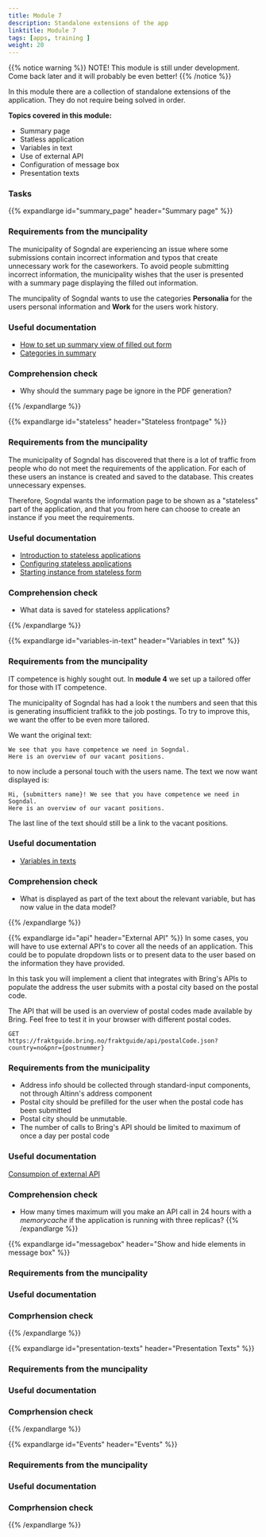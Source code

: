 ```yaml
---
title: Module 7
description: Standalone extensions of the app
linktitle: Module 7
tags: [apps, training ]
weight: 20
---
```


{{% notice warning %}}
NOTE! This module is still under development. Come back later and it will probably be even better!
{{% /notice %}}

In this module there are a collection of standalone extensions of the application. They do not require being solved in order.


**Topics covered in this module:**
- Summary page
- Statless application
- Variables in text
- Use of external API
- Configuration of message box
- Presentation texts

### Tasks

{{% expandlarge id="summary_page" header="Summary page" %}}
### Requirements from the muncipality
The municipality of Sogndal are experiencing an issue where some submissions contain incorrect information and typos that create unnecessary work for the caseworkers.
To avoid people submitting incorrect information, the municipality wishes that the user is presented with a summary page displaying the filled out information.

The muncipality of Sogndal wants to use the categories **Personalia** for the users personal information and **Work** for the users work history.

### Useful documentation
- [How to set up summary view of filled out form](/app/development/ux/pages/summary/)
- [Categories in summary](/app/development/ux/pages/summary/#categories)

### Comprehension check
- Why should the summary page be ignore in the PDF generation?

{{% /expandlarge %}}


{{% expandlarge id="stateless" header="Stateless frontpage" %}}
### Requirements from the muncipality
The municipality of Sogndal has discovered that there is a lot of traffic from people who do not meet the requirements of the application.
For each of these users an instance is created and saved to the database. This creates unnecessary expenses.

Therefore, Sogndal wants the information page to be shown as a "stateless" part of the application, and that you from here can choose to create
an instance if you meet the requirements.

### Useful documentation
- [Introduction to stateless applications](/app/development/configuration/stateless/#introduction-to-stateless-applications)
- [Configuring stateless applications](/app/development/configuration/stateless/#configuration)
- [Starting instance from stateless form](/app/development/configuration/stateless/)
### Comprehension check
- What data is saved for stateless applications?

{{% /expandlarge %}}


{{% expandlarge id="variables-in-text" header="Variables in text" %}}
### Requirements from the muncipality
IT competence is highly sought out. In **module 4** we set up a tailored offer for those with IT competence.

The municipality of Sogndal has had a look t the numbers and seen that this is generating insufficient trafikk to the job postings.
To try to improve this, we want the offer to be even more tailored.

We want the original text:

```rich
We see that you have competence we need in Sogndal.
Here is an overview of our vacant positions.
```

to now include a personal touch with the users name. The text we now want displayed is:

```rich
Hi, {submitters name}! We see that you have competence we need in Sogndal.
Here is an overview of our vacant positions.
```

The last line of the text should still be a link to the vacant positions.

### Useful documentation
- [Variables in texts](/app/development/ux/texts/#variables-in-texts)

### Comprehension check
- What is displayed as part of the text about the relevant variable, but has now value in the data model?

{{% /expandlarge %}}

{{% expandlarge id="api" header="External API" %}}
In some cases, you will have to use external API's to cover all the needs of an application.
This could be to populate dropdown lists or to present data to the user based on the information they have provided.

In this task you will implement a client that integrates with Bring's APIs to populate the address
the user submits with a postal city based on the postal code.

The API that will be used is an overview of postal codes made available by Bring.
Feel free to test it in your browser with different postal codes.

```
GET
https://fraktguide.bring.no/fraktguide/api/postalCode.json?country=no&pnr={postnummer}
```

### Requirements from the municipality
- Address info should be collected through standard-input components, not through Altinn's address component
- Postal city should be prefilled for the user when the postal code has been submitted
- Postal city should be unmutable.
- The number of calls to Bring's API should be limited to maximum of once a day per postal code

### Useful documentation
[Consumpion of external API](/app/development/api/consume/)

### Comprehension check
- How many times maximum will you make an API call in 24 hours with a _memorycache_ if the application is running with three replicas?
{{% /expandlarge %}}

{{% expandlarge id="messagebox" header="Show and hide elements in message box" %}}
### Requirements from the muncipality


### Useful documentation

### Comprhension check
{{% /expandlarge %}}

{{% expandlarge id="presentation-texts" header="Presentation Texts" %}}
### Requirements from the muncipality


### Useful documentation

### Comprhension check
{{% /expandlarge %}}

{{% expandlarge id="Events" header="Events" %}}
### Requirements from the muncipality


### Useful documentation

### Comprhension check
{{% /expandlarge %}}
